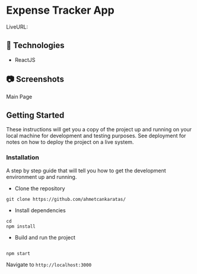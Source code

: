 # Expense Tracker App

LiveURL: 

## **🔎 Technologies**

- ReactJS

## 📷 Screenshots

Main Page

## Getting Started

These instructions will get you a copy of the project up and running on your local machine for development and testing purposes. See deployment for notes on how to deploy the project on a live system.

### Installation

A step by step guide that will tell you how to get the development environment up and running.

- Clone the repository

```
git clone https://github.com/ahmetcankaratas/
```

- Install dependencies

```
cd 
npm install
```

- Build and run the project

```

npm start

```

Navigate to `http://localhost:3000`